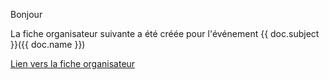 <p>Bonjour</p>

<p>La fiche organisateur suivante a été créée pour l'événement {{ doc.subject }}({{ doc.name }})<p>

<a href="https://tropisme.dokos.cloud/app/fiche-organisateur?evenement={{ doc.name }}">Lien vers la fiche organisateur</a>
